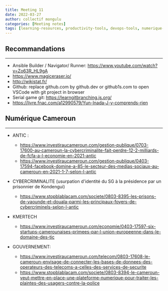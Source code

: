 ```yaml
---
title: Meeting 11
date: 2022-03-27
author: collectif mongulu
categories: [Meeting notes]
tags: [learning-resources, productivity-tools, devops-tools, numerique-cameroun]
---
```


## Recommandations
---

- Ansible Builder / Navigator/ Runner: <https://www.youtube.com/watch?v=Zo63R_HL9gA>
- <https://www.magiceraser.io/>
- <http://wikistat.fr/>
- Github: replace github.com by github.dev or github1s.com to open VSCode with git project in browser
- Serial game git: <https://learngitbranching.js.org/>
- <https://livre.fnac.com/a12990579/Yun-Inada-J-y-comprends-rien>

## Numérique Cameroun
---

- ANTIC :
    - <https://www.investiraucameroun.com/gestion-publique/0703-17600-au-cameroun-la-cybercriminalite-fait-perdre-12-2-milliards-de-fcfa-a-l-economie-en-2021-antic>
    - <https://www.investiraucameroun.com/gestion-publique/0403-17594-facebook-domine-a-85-le-secteur-des-medias-sociaux-au-cameroun-en-2021-1-7-selon-l-antic>

- CYBERCRIMINALITE (usurpation d'identité du SG à la présidence par un prisonnier de Kondengui)
    - <https://www.stopblablacam.com/societe/0803-8395-les-prisons-de-yaounde-et-douala-parmi-les-principaux-foyers-de-cybercriminels-selon-l-antic>

- KMERTECH
    - <https://www.investiraucameroun.com/economie/0403-17597-six-startups-camerounaises-primees-par-l-union-europeenne-dans-le-domaine-des-tic>

- GOUVERNEMENT:
    - <https://www.investiraucameroun.com/telecom/0803-17608-le-cameroun-envisage-de-connecter-les-bases-de-donnees-des-operateurs-des-telecoms-a-celles-des-services-de-securite>
    - <https://www.stopblablacam.com/societe/0803-8394-le-cameroun-veut-mettre-en-place-une-plateforme-numerique-pour-traiter-les-plaintes-des-usagers-contre-la-police>




